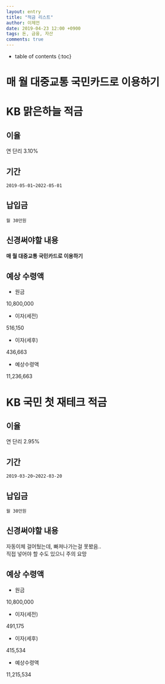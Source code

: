 ```yaml
---
layout: entry
title: "적금 리스트"
author: 이제언
date: 2019-04-23 12:00 +0900
tags: 돈, 금융, 자산
comments: true
--- 
```

* table of contents
{:toc}

# 매 월 대중교통 국민카드로 이용하기

# KB 맑은하늘 적금

## 이율

연 단리 3.10%

## 기간

`2019-05-01~2022-05-01`

## 납입금

`월 30만원`

## 신경써야할 내용

**매 월 대중교통 국민카드로 이용하기**

## 예상 수령액

* 원금

10,800,000

* 이자(세전)

516,150

* 이자(세후)

436,663

* 예상수령액

11,236,663


# KB 국민 첫 재테크 적금

## 이율

연 단리 2.95%

## 기간

`2019-03-20~2022-03-20`

## 납입금

`월 30만원`

## 신경써야할 내용

자동이체 걸어뒀는데, 빠져나가는걸 못봤음..  
직접 넣어야 할 수도 있으니 주의 요망

## 예상 수령액

* 원금

10,800,000

* 이자(세전)

491,175

* 이자(세후)

415,534

* 예상수령액

11,215,534


